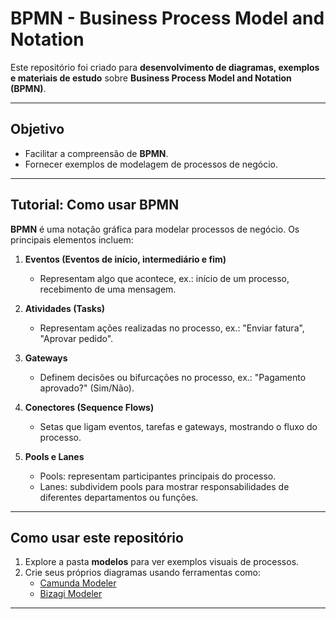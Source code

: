 # BPMN - Business Process Model and Notation

Este repositório foi criado para **desenvolvimento de diagramas, exemplos e materiais de estudo** sobre **Business Process Model and Notation (BPMN)**.

---

## Objetivo

- Facilitar a compreensão de **BPMN**.  
- Fornecer exemplos de modelagem de processos de negócio.  

---


## Tutorial: Como usar BPMN

**BPMN** é uma notação gráfica para modelar processos de negócio. Os principais elementos incluem:

1. **Eventos (Eventos de início, intermediário e fim)**  
   - Representam algo que acontece, ex.: início de um processo, recebimento de uma mensagem.  

2. **Atividades (Tasks)**  
   - Representam ações realizadas no processo, ex.: "Enviar fatura", "Aprovar pedido".  

3. **Gateways**  
   - Definem decisões ou bifurcações no processo, ex.: "Pagamento aprovado?" (Sim/Não).  

4. **Conectores (Sequence Flows)**  
   - Setas que ligam eventos, tarefas e gateways, mostrando o fluxo do processo.  

5. **Pools e Lanes**  
   - Pools: representam participantes principais do processo.  
   - Lanes: subdividem pools para mostrar responsabilidades de diferentes departamentos ou funções.  

---

## Como usar este repositório

1. Explore a pasta **modelos** para ver exemplos visuais de processos.  
2. Crie seus próprios diagramas usando ferramentas como:
   - [Camunda Modeler](https://camunda.com/download/modeler/)  
   - [Bizagi Modeler](https://www.bizagi.com/en/platform/modeler)  

---




